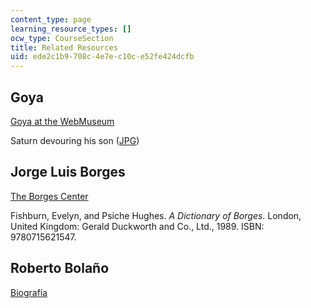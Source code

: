 ```yaml
---
content_type: page
learning_resource_types: []
ocw_type: CourseSection
title: Related Resources
uid: ede2c1b9-708c-4e7e-c10c-e52fe424dcfb
---
```


Goya
----

[Goya at the WebMuseum](http://www.ibiblio.org/wm/paint/auth/goya/)

Saturn devouring his son ([JPG](http://www.ibiblio.org/wm/paint/auth/goya/goya.saturn-son.jpg))

Jorge Luis Borges
-----------------

[The Borges Center](https://www.borges.pitt.edu/about)

Fishburn, Evelyn, and Psiche Hughes. _A Dictionary of Borges_. London, United Kingdom: Gerald Duckworth and Co., Ltd., 1989. ISBN: 9780715621547.

Roberto Bolaño
--------------

[Biografía](http://www.biografiasyvidas.com/biografia/b/bolano.htm)